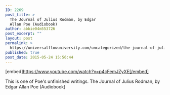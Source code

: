 ```yaml
---
ID: 2269
post_title: >
  The Journal of Julius Rodman, by Edgar
  Allan Poe (Audiobook)
author: abbie04m553726
post_excerpt: ""
layout: post
permalink: >
  https://universalflowuniversity.com/uncategorized/the-journal-of-julius-rodman-by-edgar-allan-poe-audiobook/
published: true
post_date: 2015-05-24 15:56:44
---
```

[embed]https://www.youtube.com/watch?v=p4cFemJZyXE[/embed]<br>
<p>This is one of Poe's unfinished writings. 
The Journal of Julius Rodman, by Edgar Allan Poe (Audiobook)</p>